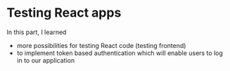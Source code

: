 # Testing React apps

In this part, I learned
- more possibilities for testing React code (testing frontend)
- to implement token based authentication which will enable users to log in to our application

